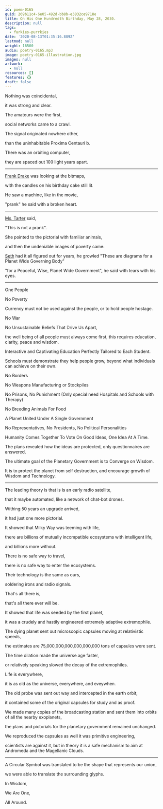 ```yaml
---
id: poem-0165
guid: 269b11c4-6e05-492d-bb8b-e3832ce9718e
title: On His One Hundredth Birthday, May 28, 2030.
description: null
tags:
  - furkies-purrkies
date: '2020-08-13T01:35:16.889Z'
lastmod: null
weight: 16500
audio: poetry-0165.mp3
image: poetry-0165-illustration.jpg
images: null
artwork:
  - null
resources: []
features: {}
draft: false
---
```


Nothing was coincidental,

it was strong and clear.

The amateurs were the first,

social networks came to a crawl.

The signal originated nowhere other,

than the uninhabitable Proxima Centauri b.

There was an orbiting computer,

they are spaced out 100 light years apart.

---

[Frank Drake](https://en.wikipedia.org/wiki/Frank_Drake) was looking at the bitmaps,

with the candles on his birthday cake still lit.

He saw a machine, like in the movie,

"prank" he said with a broken heart.

---

[Ms. Tarter](https://en.wikipedia.org/wiki/Jill_Tarter) said,

"This is not a prank".

She pointed to the pictorial with familiar animals,

and then the undeniable images of poverty came.

[Seth](https://en.wikipedia.org/wiki/Seth_Shostak) had it all figured out for years, he growled "These are diagrams for a Planet Wide Governing Body"

"for a Peaceful, Wise, Planet Wide Government", he said with tears with his eyes.

---

One People

No Poverty

Currency must not be used against the people, or to hold people hostage.

No War

No Unsustainable Beliefs That Drive Us Apart,

the well being of all people must always come first, this requires education, clarity, peace and wisdom.

Interactive and Captivating Education Perfectly Tailored to Each Student.

Schools must demonstrate they help people grow, beyond what individuals can achieve on their own.

No Borders

No Weapons Manufacturing or Stockpiles

No Prisons, No Punishment (Only special need Hospitals and Schools with Therapy)

No Breeding Animals For Food

A Planet United Under A Single Government

No Representatives, No Presidents, No Political Personalities

Humanity Comes Together To Vote On Good Ideas, One Idea At A Time.

The plans revealed how the ideas are protected, only questionnaires are answered.

The ultimate goal of the Planetary Government is to Converge on Wisdom.

It is to protect the planet from self destruction, and encourage growth of Wisdom and Technology.

---

The leading theory is that is is an early radio satellite,

that it maybe automated, like a network of chat-bot drones.

Withing 50 years an upgrade arrived,

it had just one more pictorial.

It showed that Milky Way was teeming with life,

there are billions of mutually incompatible ecosystems with intelligent life,

and billions more without.

There is no safe way to travel,

there is no safe way to enter the ecosystems.

Their technology is the same as ours,

soldering irons and radio signals.

That's all there is,

that's all there ever will be.

It showed that life was seeded by the first planet,

it was a crudely and hastily engineered extremely adaptive extremophile.

The dying planet sent out microscopic capsules moving at relativistic speeds,

the estimates are 75,000,000,000,000,000,000 tons of capsules were sent.

The time dilation made the universe age faster,

or relatively speaking slowed the decay of the extremophiles.

Life is everywhere,

it is as old as the universe, everywhere, and eveywhen.

The old probe was sent out way and intercepted in the earth orbit,

it contained some of the original capsules for study and as proof.

We made many copies of the broadcasting station and sent them into orbits of all the nearby exoplanets,

the plans and pictorials for the planetary government remained unchanged.

We reproduced the capsules as well it was primitive engineering,

scientists are against it, but in theory it is a safe mechanism to aim at Andromeda and the Magellanic Clouds.

---

A Circular Symbol was translated to be the shape that represents our union,

we were able to translate the surrounding glyphs.

In Wisdom,

We Are One,

All Around.
